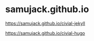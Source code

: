 # samujack.github.io

<a href="https://samujack.github.io/civial-jekyll">https://samujack.github.io/civial-jekyll</a>

<a href="https://samujack.github.io/civial-hugo">https://samujack.github.io/civial-hugo</a>
